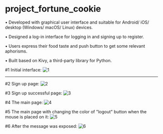 # project_fortune_cookie


•	Developed with graphical user interface and suitable for Android/ iOS/ desktop (Windows/ macOS/ Linux) devices.

•	Designed a log-in interface for logging in and signing up to register.

•	Users express their food taste and push button to get some relevant aphorisms.

•	Built based on Kivy, a third-party library for Python.


#1 Initial interface:
![1](https://user-images.githubusercontent.com/61263191/145774115-2252145c-8d49-4f4a-a851-67cdaa20cf0c.jpg)

************************************************************************************************************

#2 Sign up page:
![2](https://user-images.githubusercontent.com/61263191/145774106-409cdb73-872f-42e5-ab2b-20b7a4d46fa2.jpg)



#3 Sign up successful page:
![3](https://user-images.githubusercontent.com/61263191/145774175-1822fb40-8536-43ce-ae16-df9b891b4a1d.jpg)



#4 The main page:
![4](https://user-images.githubusercontent.com/61263191/145774281-d461d231-bdde-4a0d-bd84-2b27eac1753a.jpg)



#5 The main page with changing the color of "logout" button when the mouse is placed on it:
![5](https://user-images.githubusercontent.com/61263191/145774516-58f8a62e-2522-474b-a4e5-56bdd4f0f240.jpg)



#6 After the message was exposed:
![6](https://user-images.githubusercontent.com/61263191/145774593-5d4b142a-c570-4f31-89ef-07800643a990.jpg)


